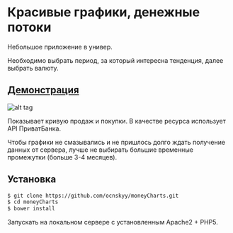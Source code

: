# Красивые графики, денежные потоки
Небольшое приложение в универ.

Необходимо выбрать период, за который интересна тенденция, далее выбрать валюту.

## [Демонстрация](http://money-charts.herokuapp.com/)
![alt tag](http://cs629429.vk.me/v629429854/2e70c/wS_lbMDlEek.jpg)

Показывает кривую продаж и покупки.
В качестве ресурса использует API ПриватБанка.

Чтобы графики не смазывались и не пришлось долго ждать получение данных от сервера, лучше не выбирать большие временные промежутки (больше 3-4 месяцев).

## Установка

```sh
$ git clone https://github.com/ocnskyy/moneyCharts.git
$ cd moneyCharts
$ bower install
```
Запускать на локальном сервере с установленным Apache2 + PHP5.
